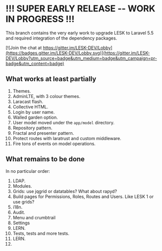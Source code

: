 # !!! SUPER EARLY RELEASE -- WORK IN PROGRESS !!! 

This branch contains the very early work to upgrade LESK to Laravel 5.5 and required integration of the dependency packages.

[![Join the chat at https://gitter.im/LESK-DEV/Lobby](https://badges.gitter.im/LESK-DEV/Lobby.svg)](https://gitter.im/LESK-DEV/Lobby?utm_source=badge&utm_medium=badge&utm_campaign=pr-badge&utm_content=badge)

## What works at least partially

1. Themes.
2. AdminLTE, with 3 colour themes.
3. Laracast flash.
4. Collective HTML.
5. Login by user name.
6. Walled garden option.
7. User model moved under the ``app/model`` directory.
8. Repository pattern.
9. Fractal and presenter pattern.
10. Protect routes with laratrust and custom middleware.
11. Fire tons of events on model operations.

## What remains to be done

In no particular order:

1. LDAP.
2. Modules.
3. Grids: use jqgrid or datatables? What about rapyd?
4. Build pages for Permissions, Roles, Routes and Users. Like LESK 1 or use grids?
5. i18n.
6. Audit.
7. Menu and crumbtrail
8. Settings
9. LERN.
10. Tests, tests and more tests.
11. LERN.
12. 


